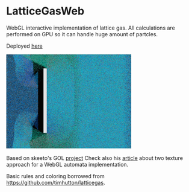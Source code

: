 # LatticeGasWeb

WebGL interactive implementation of lattice gas.
All calculations are performed on GPU so it can handle huge
amount of partcles.

Deployed [here](https://www.golova.dev/automata/latticeGas)

![](images/preview.gif)

Based on skeeto's GOL [project](https://github.com/skeeto/webgl-game-of-life)
Check also his [article](https://nullprogram.com/blog/2014/06/10/) about two
texture approach for a WebGL automata implementation.

Basic rules and coloring borrowed from https://github.com/timhutton/latticegas.
